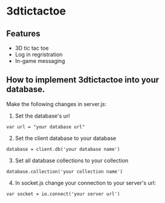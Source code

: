 # 3dtictactoe

## Features

* 3D tic tac toe
* Log in regristration
* In-game messaging

## How to implement 3dtictactoe into your database.

Make the following changes in server.js:

1. Set the database's url
```
var url = "your database url"
```
2. Set the client database to your database 
```
database = client.db('your database name')
```

3. Set all database collections to your collection
```
database.collection('your collection name')
```

4. In socket.js change your connection to your server's url:
```
var socket = io.connect('your server url')
```